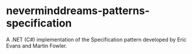 neverminddreams-patterns-specification
======================================

A .NET (C#) implementation of the Specification pattern developed by Eric Evans and Martin Fowler.